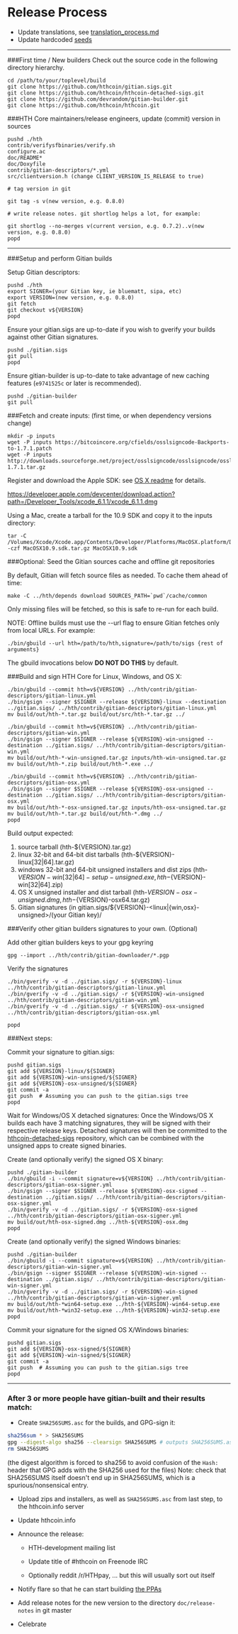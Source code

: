 Release Process
====================

* Update translations, see [translation_process.md](https://github.com/hthcoin/hth/blob/master/doc/translation_process.md#syncing-with-transifex)
* Update hardcoded [seeds](/contrib/seeds)

* * *

###First time / New builders
Check out the source code in the following directory hierarchy.

	cd /path/to/your/toplevel/build
	git clone https://github.com/hthcoin/gitian.sigs.git
	git clone https://github.com/hthcoin/hthcoin-detached-sigs.git
	git clone https://github.com/devrandom/gitian-builder.git
	git clone https://github.com/hthcoin/hthcoin.git

###HTH Core maintainers/release engineers, update (commit) version in sources

	pushd ./hth
	contrib/verifysfbinaries/verify.sh
	configure.ac
	doc/README*
	doc/Doxyfile
	contrib/gitian-descriptors/*.yml
	src/clientversion.h (change CLIENT_VERSION_IS_RELEASE to true)

	# tag version in git

	git tag -s v(new version, e.g. 0.8.0)

	# write release notes. git shortlog helps a lot, for example:

	git shortlog --no-merges v(current version, e.g. 0.7.2)..v(new version, e.g. 0.8.0)
	popd

* * *

###Setup and perform Gitian builds

 Setup Gitian descriptors:

	pushd ./hth
	export SIGNER=(your Gitian key, ie bluematt, sipa, etc)
	export VERSION=(new version, e.g. 0.8.0)
	git fetch
	git checkout v${VERSION}
	popd

  Ensure your gitian.sigs are up-to-date if you wish to gverify your builds against other Gitian signatures.

	pushd ./gitian.sigs
	git pull
	popd

  Ensure gitian-builder is up-to-date to take advantage of new caching features (`e9741525c` or later is recommended).

	pushd ./gitian-builder
	git pull

###Fetch and create inputs: (first time, or when dependency versions change)

	mkdir -p inputs
	wget -P inputs https://bitcoincore.org/cfields/osslsigncode-Backports-to-1.7.1.patch
	wget -P inputs http://downloads.sourceforge.net/project/osslsigncode/osslsigncode/osslsigncode-1.7.1.tar.gz

 Register and download the Apple SDK: see [OS X readme](README_osx.txt) for details.

 https://developer.apple.com/devcenter/download.action?path=/Developer_Tools/xcode_6.1.1/xcode_6.1.1.dmg

 Using a Mac, create a tarball for the 10.9 SDK and copy it to the inputs directory:

	tar -C /Volumes/Xcode/Xcode.app/Contents/Developer/Platforms/MacOSX.platform/Developer/SDKs/ -czf MacOSX10.9.sdk.tar.gz MacOSX10.9.sdk

###Optional: Seed the Gitian sources cache and offline git repositories

By default, Gitian will fetch source files as needed. To cache them ahead of time:

	make -C ../hth/depends download SOURCES_PATH=`pwd`/cache/common

Only missing files will be fetched, so this is safe to re-run for each build.

NOTE: Offline builds must use the --url flag to ensure Gitian fetches only from local URLs. For example:
```
./bin/gbuild --url hth=/path/to/hth,signature=/path/to/sigs {rest of arguments}
```
The gbuild invocations below <b>DO NOT DO THIS</b> by default.

###Build and sign HTH Core for Linux, Windows, and OS X:

	./bin/gbuild --commit hth=v${VERSION} ../hth/contrib/gitian-descriptors/gitian-linux.yml
	./bin/gsign --signer $SIGNER --release ${VERSION}-linux --destination ../gitian.sigs/ ../hth/contrib/gitian-descriptors/gitian-linux.yml
	mv build/out/hth-*.tar.gz build/out/src/hth-*.tar.gz ../

	./bin/gbuild --commit hth=v${VERSION} ../hth/contrib/gitian-descriptors/gitian-win.yml
	./bin/gsign --signer $SIGNER --release ${VERSION}-win-unsigned --destination ../gitian.sigs/ ../hth/contrib/gitian-descriptors/gitian-win.yml
	mv build/out/hth-*-win-unsigned.tar.gz inputs/hth-win-unsigned.tar.gz
	mv build/out/hth-*.zip build/out/hth-*.exe ../

	./bin/gbuild --commit hth=v${VERSION} ../hth/contrib/gitian-descriptors/gitian-osx.yml
	./bin/gsign --signer $SIGNER --release ${VERSION}-osx-unsigned --destination ../gitian.sigs/ ../hth/contrib/gitian-descriptors/gitian-osx.yml
	mv build/out/hth-*-osx-unsigned.tar.gz inputs/hth-osx-unsigned.tar.gz
	mv build/out/hth-*.tar.gz build/out/hth-*.dmg ../
	popd

  Build output expected:

  1. source tarball (hth-${VERSION}.tar.gz)
  2. linux 32-bit and 64-bit dist tarballs (hth-${VERSION}-linux[32|64].tar.gz)
  3. windows 32-bit and 64-bit unsigned installers and dist zips (hth-${VERSION}-win[32|64]-setup-unsigned.exe, hth-${VERSION}-win[32|64].zip)
  4. OS X unsigned installer and dist tarball (hth-${VERSION}-osx-unsigned.dmg, hth-${VERSION}-osx64.tar.gz)
  5. Gitian signatures (in gitian.sigs/${VERSION}-<linux|{win,osx}-unsigned>/(your Gitian key)/

###Verify other gitian builders signatures to your own. (Optional)

  Add other gitian builders keys to your gpg keyring

	gpg --import ../hth/contrib/gitian-downloader/*.pgp

  Verify the signatures

	./bin/gverify -v -d ../gitian.sigs/ -r ${VERSION}-linux ../hth/contrib/gitian-descriptors/gitian-linux.yml
	./bin/gverify -v -d ../gitian.sigs/ -r ${VERSION}-win-unsigned ../hth/contrib/gitian-descriptors/gitian-win.yml
	./bin/gverify -v -d ../gitian.sigs/ -r ${VERSION}-osx-unsigned ../hth/contrib/gitian-descriptors/gitian-osx.yml

	popd

###Next steps:

Commit your signature to gitian.sigs:

	pushd gitian.sigs
	git add ${VERSION}-linux/${SIGNER}
	git add ${VERSION}-win-unsigned/${SIGNER}
	git add ${VERSION}-osx-unsigned/${SIGNER}
	git commit -a
	git push  # Assuming you can push to the gitian.sigs tree
	popd

  Wait for Windows/OS X detached signatures:
	Once the Windows/OS X builds each have 3 matching signatures, they will be signed with their respective release keys.
	Detached signatures will then be committed to the [hthcoin-detached-sigs](https://github.com/hthcoin/hthcoin-detached-sigs) repository, which can be combined with the unsigned apps to create signed binaries.

  Create (and optionally verify) the signed OS X binary:

	pushd ./gitian-builder
	./bin/gbuild -i --commit signature=v${VERSION} ../hth/contrib/gitian-descriptors/gitian-osx-signer.yml
	./bin/gsign --signer $SIGNER --release ${VERSION}-osx-signed --destination ../gitian.sigs/ ../hth/contrib/gitian-descriptors/gitian-osx-signer.yml
	./bin/gverify -v -d ../gitian.sigs/ -r ${VERSION}-osx-signed ../hth/contrib/gitian-descriptors/gitian-osx-signer.yml
	mv build/out/hth-osx-signed.dmg ../hth-${VERSION}-osx.dmg
	popd

  Create (and optionally verify) the signed Windows binaries:

	pushd ./gitian-builder
	./bin/gbuild -i --commit signature=v${VERSION} ../hth/contrib/gitian-descriptors/gitian-win-signer.yml
	./bin/gsign --signer $SIGNER --release ${VERSION}-win-signed --destination ../gitian.sigs/ ../hth/contrib/gitian-descriptors/gitian-win-signer.yml
	./bin/gverify -v -d ../gitian.sigs/ -r ${VERSION}-win-signed ../hth/contrib/gitian-descriptors/gitian-win-signer.yml
	mv build/out/hth-*win64-setup.exe ../hth-${VERSION}-win64-setup.exe
	mv build/out/hth-*win32-setup.exe ../hth-${VERSION}-win32-setup.exe
	popd

Commit your signature for the signed OS X/Windows binaries:

	pushd gitian.sigs
	git add ${VERSION}-osx-signed/${SIGNER}
	git add ${VERSION}-win-signed/${SIGNER}
	git commit -a
	git push  # Assuming you can push to the gitian.sigs tree
	popd

-------------------------------------------------------------------------

### After 3 or more people have gitian-built and their results match:

- Create `SHA256SUMS.asc` for the builds, and GPG-sign it:
```bash
sha256sum * > SHA256SUMS
gpg --digest-algo sha256 --clearsign SHA256SUMS # outputs SHA256SUMS.asc
rm SHA256SUMS
```
(the digest algorithm is forced to sha256 to avoid confusion of the `Hash:` header that GPG adds with the SHA256 used for the files)
Note: check that SHA256SUMS itself doesn't end up in SHA256SUMS, which is a spurious/nonsensical entry.

- Upload zips and installers, as well as `SHA256SUMS.asc` from last step, to the hthcoin.info server

- Update hthcoin.info

- Announce the release:
  - HTH-development mailing list

  - Update title of #hthcoin on Freenode IRC

  - Optionally reddit /r/HTHpay, ... but this will usually sort out itself

- Notify flare so that he can start building [the PPAs](https://launchpad.net/~hthcoin.info/+archive/ubuntu/hth)

- Add release notes for the new version to the directory `doc/release-notes` in git master

- Celebrate
